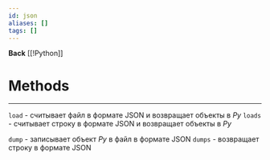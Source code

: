 ```yaml
---
id: json
aliases: []
tags: []
---
```


**Back**
	[[!Python]]

# Methods
---
`load` - считывает файл в формате JSON и возвращает объекты в *Py*
`loads` - считывает строку в формате JSON и возвращает объекты в *Py*

`dump` - записывает объект *Py* в файл в формате JSON
`dumps` - возвращает строку в формате JSON

